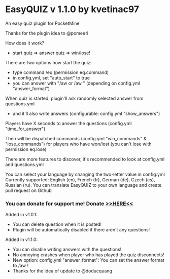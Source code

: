 EasyQUIZ v 1.1.0 by kvetinac97
===============================
An easy quiz plugin for PocketMine

Thanks for the plugin idea to @pomee4

How does it work?
 - start quiz => answer quiz => win/lose!

There are two options how start the quiz:
 - type command /eq (permission eq.command)
 - in config.yml, set "auto_start" to true
 - you can answer with "/aw <num> or /aw <answer>" (depending on config.yml "answer_format")
 
When quiz is started, plugin'll ask randomly selected answer from questions.yml
 - and it'll also write answers (configurable: config.yml "show_answers")

Players have X seconds to answer the questions (config.yml "time_for_answer")

Then will be dispatched commands (config.yml "win_commands" & "lose_commands")
for players who have won/lost (you can't lose with permission eq.lose)

There are more features to discover, it's recommended to look at config.yml and questions.yml

You can select your language by changing the two-letter value in config.yml
Currently supported: English (en), French (fr), German (de), Czech (cs), Russian (ru).
You can translate EasyQUIZ to your own language and create pull request on Github

<h3>You can donate for support me! Donate <a href="https://www.paypal.com/cgi-bin/webscr?cmd=_s-xclick&hosted_button_id=XQ5TDS9GZ38T2">>>HERE<<</a></h3> 

Added in v1.0.1:

- You can delete question when it is posted!
- Plugin will be automatically disabled if there aren't any questions!

Added in v1.1.0:

- You can disable writing answers with the questions!
- No annoying crashes when player who has played the quiz disconnects!
- New option: config.yml "answer_format": You can set the
  answer format to /aw <num>!
- Thanks for the idea of update to @doducquang
